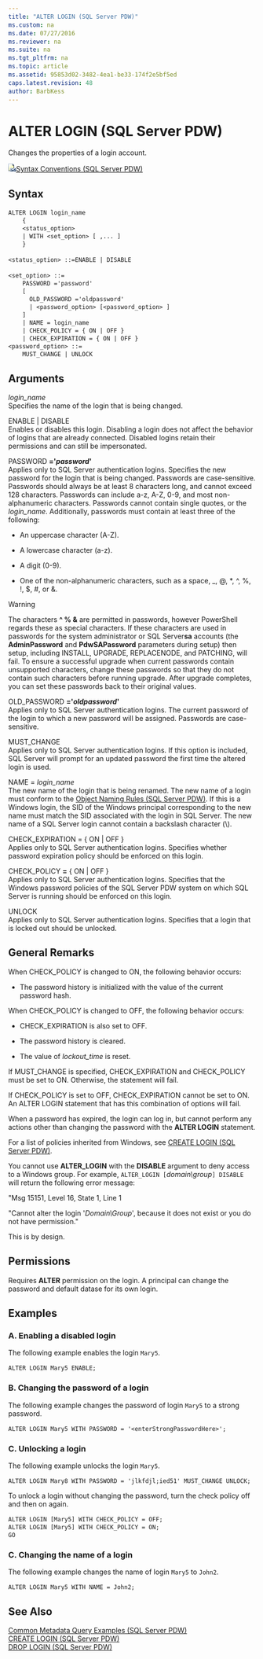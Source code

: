 ```yaml
---
title: "ALTER LOGIN (SQL Server PDW)"
ms.custom: na
ms.date: 07/27/2016
ms.reviewer: na
ms.suite: na
ms.tgt_pltfrm: na
ms.topic: article
ms.assetid: 95853d02-3482-4ea1-be33-174f2e5bf5ed
caps.latest.revision: 48
author: BarbKess
---
```

# ALTER LOGIN (SQL Server PDW)
Changes the properties of a login account.  
  
![Topic link icon](../../mpp/sqlpdw/media/Topic_Link.gif "Topic_Link")[Syntax Conventions &#40;SQL Server PDW&#41;](../../mpp/sqlpdw/syntax-conventions-sql-server-pdw.md)  
  
## Syntax  
  
```  
ALTER LOGIN login_name   
    {   
    <status_option>   
    | WITH <set_option> [ ,... ]  
    }   
  
<status_option> ::=ENABLE | DISABLE  
  
<set_option> ::=              
    PASSWORD ='password'   
    [   
      OLD_PASSWORD ='oldpassword'  
      | <password_option> [<password_option> ]   
    ]  
    | NAME = login_name  
    | CHECK_POLICY = { ON | OFF }  
    | CHECK_EXPIRATION = { ON | OFF }   
<password_option> ::=   
    MUST_CHANGE | UNLOCK  
```  
  
## Arguments  
*login_name*  
Specifies the name of the login that is being changed.  
  
ENABLE | DISABLE  
Enables or disables this login. Disabling a login does not affect the behavior of logins that are already connected. Disabled logins retain their permissions and can still be impersonated.  
  
PASSWORD **='***password***'**  
Applies only to SQL Server authentication logins. Specifies the new password for the login that is being changed. Passwords are case-sensitive. Passwords should always be at least 8 characters long, and cannot exceed 128 characters.  Passwords can include a-z, A-Z, 0-9, and most non-alphanumeric characters. Passwords cannot contain single quotes, or the *login_name*. Additionally, passwords must contain at least three of the following:  
  
-   An uppercase character (A-Z).  
  
-   A lowercase character (a-z).  
  
-   A digit (0-9).  
  
-   One of the non-alphanumeric characters, such as a space, _, @, *, ^, %, !, $, #, or &.  
  
> [!WARNING]  
> The characters **^ % &** are permitted in passwords, however PowerShell regards these as special characters. If these characters are used in passwords for the system administrator or SQL Server**sa** accounts (the **AdminPassword** and **PdwSAPassword** parameters during setup) then setup, including INSTALL, UPGRADE, REPLACENODE, and PATCHING, will fail. To ensure a successful upgrade when current passwords contain unsupported characters, change these passwords so that they do not contain such characters before running upgrade. After upgrade completes, you can set these passwords back to their original values.  
  
OLD_PASSWORD **='***oldpassword***'**  
Applies only to SQL Server authentication logins. The current password of the login to which a new password will be assigned. Passwords are case-sensitive.  
  
MUST_CHANGE  
Applies only to SQL Server authentication logins. If this option is included, SQL Server will prompt for an updated password the first time the altered login is used.  
  
NAME = *login_name*  
The new name of the login that is being renamed. The new name of a login must conform to the [Object Naming Rules &#40;SQL Server PDW&#41;](../../mpp/sqlpdw/object-naming-rules-sql-server-pdw.md). If this is a Windows login, the SID of the Windows principal corresponding to the new name must match the SID associated with the login in SQL Server. The new name of a SQL Server login cannot contain a backslash character (\\).  
  
CHECK_EXPIRATION = { ON | OFF }  
Applies only to SQL Server authentication logins. Specifies whether password expiration policy should be enforced on this login.  
  
CHECK_POLICY **=** { ON | OFF }  
Applies only to SQL Server authentication logins. Specifies that the Windows password policies of the SQL Server PDW system on which SQL Server is running should be enforced on this login.  
  
UNLOCK  
Applies only to SQL Server authentication logins. Specifies that a login that is locked out should be unlocked.  
  
## General Remarks  
When CHECK_POLICY is changed to ON, the following behavior occurs:  
  
-   The password history is initialized with the value of the current password hash.  
  
When CHECK_POLICY is changed to OFF, the following behavior occurs:  
  
-   CHECK_EXPIRATION is also set to OFF.  
  
-   The password history is cleared.  
  
-   The value of *lockout_time* is reset.  
  
If MUST_CHANGE is specified, CHECK_EXPIRATION and CHECK_POLICY must be set to ON. Otherwise, the statement will fail.  
  
If CHECK_POLICY is set to OFF, CHECK_EXPIRATION cannot be set to ON. An ALTER LOGIN statement that has this combination of options will fail.  
  
When a password has expired, the login can log in, but cannot perform any actions other than changing the password with the **ALTER LOGIN** statement.  
  
For a list of policies inherited from Windows, see [CREATE LOGIN &#40;SQL Server PDW&#41;](../../mpp/sqlpdw/create-login-sql-server-pdw.md).  
  
You cannot use **ALTER_LOGIN** with the **DISABLE** argument to deny access to a Windows group. For example, `ALTER_LOGIN [`*domain\group*`] DISABLE` will return the following error message:  
  
"Msg 15151, Level 16, State 1, Line 1  
  
"Cannot alter the login '*Domain\Group*', because it does not exist or you do not have permission."  
  
This is by design.  
  
## Permissions  
Requires **ALTER** permission on the login. A principal can change the password and default datase for its own login.  
  
## Examples  
  
### A. Enabling a disabled login  
The following example enables the login `Mary5`.  
  
```  
ALTER LOGIN Mary5 ENABLE;  
```  
  
### B. Changing the password of a login  
The following example changes the password of login `Mary5` to a strong password.  
  
```  
ALTER LOGIN Mary5 WITH PASSWORD = '<enterStrongPasswordHere>';  
```  
  
### C. Unlocking a login  
The following example unlocks the login `Mary5`.  
  
```  
ALTER LOGIN Mary8 WITH PASSWORD = 'jlkfdjl;ied51' MUST_CHANGE UNLOCK;  
```  
  
To unlock a login without changing the password, turn the check policy off and then on again.  
  
```  
ALTER LOGIN [Mary5] WITH CHECK_POLICY = OFF;  
ALTER LOGIN [Mary5] WITH CHECK_POLICY = ON;  
GO  
```  
  
### C. Changing the name of a login  
The following example changes the name of login `Mary5` to `John2`.  
  
```  
ALTER LOGIN Mary5 WITH NAME = John2;  
```  
  
## See Also  
[Common Metadata Query Examples &#40;SQL Server PDW&#41;](../../mpp/sqlpdw/common-metadata-query-examples-sql-server-pdw.md)  
[CREATE LOGIN &#40;SQL Server PDW&#41;](../../mpp/sqlpdw/create-login-sql-server-pdw.md)  
[DROP LOGIN &#40;SQL Server PDW&#41;](../../mpp/sqlpdw/drop-login-sql-server-pdw.md)  
  
